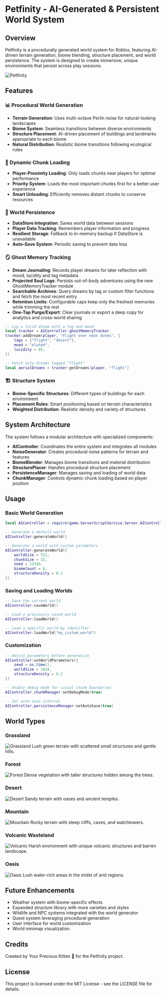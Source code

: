 # Petfinity - AI-Generated & Persistent World System

## Overview

Petfinity is a procedurally generated world system for Roblox, featuring AI-driven terrain generation, biome blending, structure placement, and world persistence. The system is designed to create immersive, unique environments that persist across play sessions.

![Petfinity](https://example.com/petfinity_banner.png)

## Features

### 📊 Procedural World Generation
- **Terrain Generation**: Uses multi-octave Perlin noise for natural-looking landscapes
- **Biome System**: Seamless transitions between diverse environments
- **Structure Placement**: AI-driven placement of buildings and landmarks appropriate to each biome
- **Natural Distribution**: Realistic biome transitions following ecological rules

### 🔄 Dynamic Chunk Loading
- **Player-Proximity Loading**: Only loads chunks near players for optimal performance
- **Priority System**: Loads the most important chunks first for a better user experience
- **Smart Unloading**: Efficiently removes distant chunks to conserve resources

### 💾 World Persistence
- **DataStore Integration**: Saves world data between sessions
- **Player Data Tracking**: Remembers player information and progress
- **Resilient Storage**: Fallback to in-memory backup if DataStore is unavailable
- **Auto-Save System**: Periodic saving to prevent data loss

### 🪞 Ghost Memory Tracking
- **Dream Journaling**: Records player dreams for later reflection with mood, lucidity and tag metadata
- **Projected Soul Logs**: Persists out-of-body adventures using the new GhostMemoryTracker module
- **Searchable Archives**: Query dreams by tag or custom filter functions and fetch the most recent entry
- **Retention Limits**: Configurable caps keep only the freshest memories while trimming the rest
- **One-Tap Purge/Export**: Clear journals or export a deep copy for analytics and cross-world sharing

```lua
-- Log a lucid dream with a tag and mood
local tracker = AIController.ghostMemoryTracker
tracker:addDream(player, "Flight over neon dunes", {
    tags = {"flight", "desert"},
    mood = "elated",
    lucidity = 85,
})

-- Fetch only dreams tagged "flight"
local aerialDreams = tracker:getDreams(player, "flight")
```

### 🏗️ Structure System
- **Biome-Specific Structures**: Different types of buildings for each environment
- **Placement Rules**: Smart positioning based on terrain characteristics
- **Weighted Distribution**: Realistic density and variety of structures

## System Architecture

The system follows a modular architecture with specialized components:

- **AIController**: Coordinates the entire system and integrates all modules
- **NoiseGenerator**: Creates procedural noise patterns for terrain and features
- **BiomeBlender**: Manages biome transitions and material distribution
- **StructurePlacer**: Handles procedural structure placement
- **PersistenceManager**: Manages saving and loading of world data
- **ChunkManager**: Controls dynamic chunk loading based on player position

## Usage

### Basic World Generation

```lua
local AIController = require(game.ServerScriptService.Server.AIController)

-- Generate a default world
AIController:generateWorld()

-- Generate a world with custom parameters
AIController:generateWorld({
    worldSize = 512,
    chunkSize = 32,
    seed = 12345,
    biomeCount = 6,
    structureDensity = 0.1
})
```

### Saving and Loading Worlds

```lua
-- Save the current world
AIController:saveWorld()

-- Load a previously saved world
AIController:loadWorld()

-- Load a specific world by identifier
AIController:loadWorld("my_custom_world")
```

### Customization

```lua
-- Adjust parameters before generation
AIController:setWorldParameters({
    seed = os.time(),
    worldSize = 1024,
    structureDensity = 0.2
})

-- Enable debug mode for visual chunk boundaries
AIController.chunkManager:setDebugMode(true)

-- Set auto-save interval
AIController.persistenceManager:setAutoSave(true)
```

## World Types

### Grassland
![Grassland](https://example.com/grassland.png)
Lush green terrain with scattered small structures and gentle hills.

### Forest
![Forest](https://example.com/forest.png)
Dense vegetation with taller structures hidden among the trees.

### Desert
![Desert](https://example.com/desert.png)
Sandy terrain with oases and ancient temples.

### Mountain
![Mountain](https://example.com/mountain.png)
Rocky terrain with steep cliffs, caves, and watchtowers.

### Volcanic Wasteland
![Volcanic](https://example.com/volcanic.png)
Harsh environment with unique volcanic structures and barren landscape.

### Oasis
![Oasis](https://example.com/oasis.png)
Lush water-rich areas in the midst of arid regions.

## Future Enhancements

- Weather system with biome-specific effects
- Expanded structure library with more varieties and styles
- Wildlife and NPC systems integrated with the world generator
- Quest system leveraging procedural generation
- User interface for world customization
- World minimap visualization

## Credits

Created by Your Precious Kitten 💖 for the Petfinity project.

## License

This project is licensed under the MIT License - see the LICENSE file for details. 
